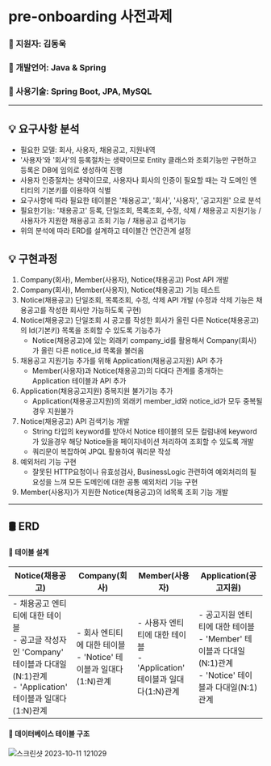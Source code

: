 # pre-onboarding 사전과제

### 📌 지원자: 김동욱
### 📌 개발언어: Java & Spring
### 📌 사용기술: Spring Boot, JPA, MySQL



---
## 💡 요구사항 분석
- 필요한 모델: 회사, 사용자, 채용공고, 지원내역
- '사용자'와 '회사'의 등록절차는 생략이므로 Entity 클래스와 조회기능만 구현하고 등록은 DB에 임의로 생성하여 진행
- 사용자 인증절차는 생략이므로, 사용자나 회사의 인증이 필요할 때는 각 도메인 엔티티의 기본키를 이용하여 식별
- 요구사항에 따라 필요한 테이블은 '채용공고', '회사', '사용자', '공고지원' 으로 분석
- 필요한기능: '채용공고' 등록, 단일조회, 목록조회, 수정, 삭제 / 채용공고 지원기능 / 사용자가 지원한 채용공고 조회 기능 / 채용공고 검색기능
- 위의 분석에 따라 ERD를 설계하고 테이블간 연간관계 설정

## 💡 구현과정
1. Company(회사), Member(사용자), Notice(채용공고) Post API 개발
2. Company(회사), Member(사용자), Notice(채용공고) 기능 테스트
3. Notice(채용공고) 단일조회, 목록조회, 수정, 삭제 API 개발 (수정과 삭제 기능은 채용공고를 작성한 회사만 가능하도록 구현)
4. Notice(채용공고) 단일조회 시 공고를 작성한 회사가 올린 다른 Notice(채용공고)의 Id(기본키) 목록을 조회할 수 있도록 기능추가
   - Notice(채용공고)에 있는 외래키 company_id를 활용해서 Company(회사)가 올린 다른 notice_id 목록을 불러옴
5. 채용공고 지원기능 추가를 위해 Application(채용공고지원) API 추가
   - Member(사용자)과 Notice(채용공고)의 다대다 관계를 중개하는 Application 테이블과 API 추가
6. Application(채용공고지원) 중복지원 불가기능 추가
   - Application(채용공고지원)의 외래키 member_id와 notice_id가 모두 중복될 경우 지원불가
7. Notice(채용공고) API 검색기능 개발
   - String 타입의 keyword를 받아서 Notice 테이블의 모든 컬럼내에 keyword가 있을경우 해당 Notice들을 페이지네이션 처리하여 조회할 수 있도록 개발
   - 쿼리문이 복잡하여 JPQL 활용하여 쿼리문 작성
8. 예외처리 기능 구현
   - 잘못된 HTTP요청이나 유효성검사, BusinessLogic 관련하여 예외처리의 필요성을 느껴 모든 도메인에 대한 공통 예외처리 기능 구현
9. Member(사용자)가 지원한 Notice(채용공고)의 Id목록 조회 기능 개발


---
## 🛢 ERD
#### 📌 테이블 설계
| Notice(채용공고)                                                                                     | Company(회사)                                     | Member(사용자)                                           | Application(공고지원)                                                                |
|--------------------------------------------------------------------------------------------------|-------------------------------------------------|-------------------------------------------------------|----------------------------------------------------------------------------------|
| - 채용공고 엔티티에 대한 테이블<br/>- 공고글 작성자인 'Company' 테이블과 다대일(N:1)관계 <br/>- 'Application' 테이블과 일대다(1:N)관계 | - 회사 엔티티에 대한 테이블<br/>- 'Notice' 테이블과 일대다(1:N)관계 | - 사용자 엔티티에 대한 테이블<br/>- 'Application' 테이블과 일대다(1:N)관계 | - 공고지원 엔티티에 대한 테이블<br/>- 'Member' 테이블과 다대일(N:1)관계<br/>- 'Notice' 테이블과 다대일(N:1)관계 |
#### 📌 데이터베이스 테이블 구조
![스크린샷 2023-10-11 121029](https://github.com/WOOK0112/wanted-pre-onboarding-backend/assets/124886494/4d001414-6db0-479c-9330-eb198107e0d3)


